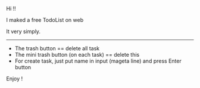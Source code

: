 Hi !!

I maked a free TodoList on web

It very simply.

---

* The trash button                     == delete all task
* The mini trash button (on each task) == delete this
* For create task, just put name in input (mageta line) and press Enter button

Enjoy !
